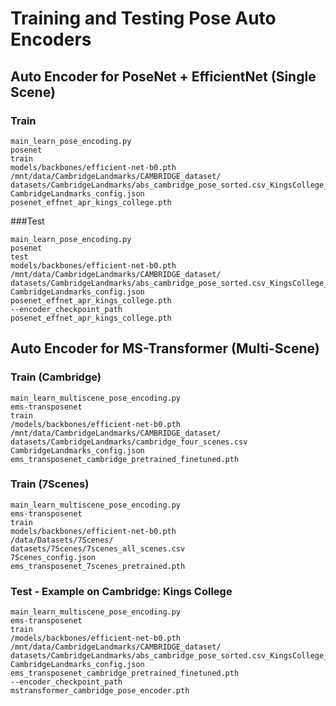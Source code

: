 # Training and Testing Pose Auto Encoders

## Auto Encoder for PoseNet + EfficientNet (Single Scene)
### Train
```
main_learn_pose_encoding.py
posenet
train
models/backbones/efficient-net-b0.pth
/mnt/data/CambridgeLandmarks/CAMBRIDGE_dataset/
datasets/CambridgeLandmarks/abs_cambridge_pose_sorted.csv_KingsCollege_train.csv
CambridgeLandmarks_config.json
posenet_effnet_apr_kings_college.pth
```
###Test
```
main_learn_pose_encoding.py
posenet
test
models/backbones/efficient-net-b0.pth
/mnt/data/CambridgeLandmarks/CAMBRIDGE_dataset/
datasets/CambridgeLandmarks/abs_cambridge_pose_sorted.csv_KingsCollege_test.csv
CambridgeLandmarks_config.json
posenet_effnet_apr_kings_college.pth
--encoder_checkpoint_path
posenet_effnet_apr_kings_college.pth
```

## Auto Encoder for MS-Transformer (Multi-Scene)
### Train (Cambridge)
```
main_learn_multiscene_pose_encoding.py
ems-transposenet
train
/models/backbones/efficient-net-b0.pth
/mnt/data/CambridgeLandmarks/CAMBRIDGE_dataset/
datasets/CambridgeLandmarks/cambridge_four_scenes.csv
CambridgeLandmarks_config.json
ems_transposenet_cambridge_pretrained_finetuned.pth
```
### Train (7Scenes)
```
main_learn_multiscene_pose_encoding.py
ems-transposenet
train
models/backbones/efficient-net-b0.pth
/data/Datasets/7Scenes/
datasets/7Scenes/7scenes_all_scenes.csv
7Scenes_config.json 
ems_transposenet_7scenes_pretrained.pth
```

### Test - Example on Cambridge: Kings College
```
main_learn_multiscene_pose_encoding.py
ems-transposenet
train
/models/backbones/efficient-net-b0.pth
/mnt/data/CambridgeLandmarks/CAMBRIDGE_dataset/
datasets/CambridgeLandmarks/abs_cambridge_pose_sorted.csv_KingsCollege_test.csv
CambridgeLandmarks_config.json
ems_transposenet_cambridge_pretrained_finetuned.pth
--encoder_checkpoint_path 
mstransformer_cambridge_pose_encoder.pth
```

